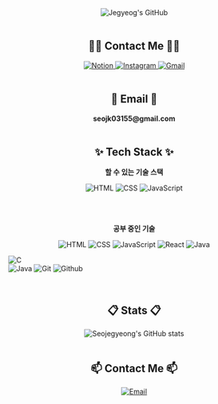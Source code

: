 <!-- 헤더 이미지 (Capsule Render) -->
<div align="center">
  <img
    src="https://capsule-render.vercel.app/api?type=transparent&fontColor=F5C0CA&text=Jegyoeng's%20GitHub&height=150&fontSize=60&descAlignY=75&descAlign=60"
    alt="Jegyeog's GitHub"
  />
</div>

<br />

<!-- Contact Section -->
## <div align="center">🧑‍💻 Contact Me 🧑‍💻</div>
<div align="center">
  <!-- Notion -->
  <a href="https://www.notion.so/your-notion-id">
    <img
      src="https://img.shields.io/badge/Notion-000000?style=for-the-badge&logo=Notion&logoColor=white"
      alt="Notion"
    />
  </a>
  <!-- Instagram -->
  <a href="https://www.instagram.com/jegyeong___">
    <img
      src="https://img.shields.io/badge/Instagram-E4405F?style=for-the-badge&logo=Instagram&logoColor=white"
      alt="Instagram"
    />
  </a>
  <!-- Gmail -->
  <a href="mailto:your-seojk03155@gmail.com">
    <img
      src="https://img.shields.io/badge/Gmail-EA4335?style=for-the-badge&logo=Gmail&logoColor=white"
      alt="Gmail"
    />
  </a>
</div>

<br />

<!-- Email -->
## <div align="center">📧 Email 📧</div>
<div align="center">
  <strong>seojk03155@gmail.com</strong>
</div>

<br />

<!-- Tech Stack -->
## <div align="center">✨ Tech Stack ✨</div>
<div align="center">

  <!-- 할 수 있는 기술 스택 -->
  <p><strong>할 수 있는 기술 스택</strong></p>
  <img 
    src="https://img.shields.io/badge/HTML-E34F26?style=for-the-badge&logo=HTML5&logoColor=white" 
    alt="HTML" 
  />
  <img 
    src="https://img.shields.io/badge/CSS-1572B6?style=for-the-badge&logo=CSS3&logoColor=white" 
    alt="CSS" 
  />
  <img 
    src="https://img.shields.io/badge/JavaScript-F7DF1E?style=for-the-badge&logo=JavaScript&logoColor=black" 
    alt="JavaScript" 
  />

  <br/><br/>

  <!-- 공부 중인 기술 -->
  <p><strong>공부 중인 기술</strong></p>
  <img 
    src="https://img.shields.io/badge/HTML-E34F26?style=for-the-badge&logo=HTML5&logoColor=white" 
    alt="HTML" 
  />
  <img 
    src="https://img.shields.io/badge/CSS-1572B6?style=for-the-badge&logo=CSS3&logoColor=white" 
    alt="CSS" 
  />
  <img 
    src="https://img.shields.io/badge/JavaScript-F7DF1E?style=for-the-badge&logo=JavaScript&logoColor=black" 
    alt="JavaScript" 
  />
  <img 
    src="https://img.shields.io/badge/React-61DAFB?style=for-the-badge&logo=React&logoColor=black" 
    alt="React" 
  />
  <img 
    src="https://img.shields.io/badge/Java-007396?style=for-the-badge&logo=Java&logoColor=white" 
    alt="Java" 
  />

</div>

  <!-- 원하는 스택 뱃지들 -->

  <img
    src="https://img.shields.io/badge/C-A8B9CC?style=for-the-badge&logo=C&logoColor=white"
    alt="C"
  />
  <br />
  <img
    src="https://img.shields.io/badge/Java-007396?style=for-the-badge&logo=Java&logoColor=white"
    alt="Java"
  />
  <img
    src="https://img.shields.io/badge/Git-F05032?style=for-the-badge&logo=Git&logoColor=white"
    alt="Git"
  />
  <img
    src="https://img.shields.io/badge/Github-181717?style=for-the-badge&logo=Github&logoColor=white"
    alt="Github"
  />
</div>

<br />

<!-- Stats -->
## <div align="center">📋 Stats 📋</div>
<div align="center">
  <img
    src="https://github-readme-stats.vercel.app/api?username=Seojegyeong&show_icons=true&theme=radical"
    alt="Seojegyeong's GitHub stats"
  />
</div>

<br />

<!-- Footer Contact Section -->
## <div align="center">📫 Contact Me 📫</div>
<div align="center">
  <a href="mailto:seojk03155@gmail.com">
    <img
      src="https://img.shields.io/badge/seojk03155@gmail.com-EA4335?style=flat-square&logo=gmail&logoColor=white"
      alt="Email"
    />
  </a>
</div>

